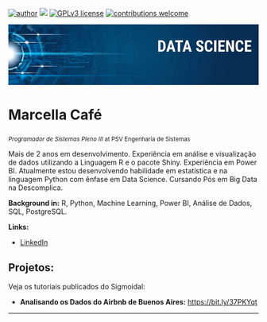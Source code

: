 [![author](https://img.shields.io/badge/author-carlosfab-red.svg)](https://www.linkedin.com/in/carlosfab) [![](https://img.shields.io/badge/python-3.7+-blue.svg)](https://www.python.org/downloads/release/python-365/) [![GPLv3 license](https://img.shields.io/badge/License-GPLv3-blue.svg)](http://perso.crans.org/besson/LICENSE.html) [![contributions welcome](https://img.shields.io/badge/contributions-welcome-brightgreen.svg?style=flat)](https://github.com/carlosfab/data_science/issues)

<p align="center">
  <img src="banner.png" >
</p>

# Marcella Café

<sub>_Programador de Sistemas Pleno III_ at PSV Engenharia de Sistemas</sub>

Mais de 2 anos em desenvolvimento.
Experiência em análise e visualização de dados utilizando a Linguagem R e o pacote Shiny.
Experiência em Power BI.
Atualmente estou desenvolvendo habilidade em estatística e na linguagem Python com ênfase em Data Science.
Cursando Pós em Big Data na Descomplica.

**Background in:** R, Python, Machine Learning, Power BI, Análise de Dados, SQL, PostgreSQL.

**Links:**

- [LinkedIn](https://www.linkedin.com/in/marcella-café)

## Projetos:

Veja os tutoriais publicados do Sigmoidal:

- **Analisando os Dados do Airbnb de Buenos Aires:** https://bit.ly/37PKYqt

---
